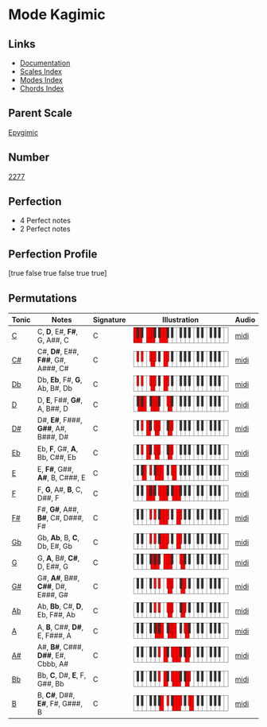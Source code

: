 # Mode Kagimic

## Links

- [Documentation](index.md)
- [Scales Index](Scales.md)
- [Modes Index](Modes.md)
- [Chords Index](Chords.md)

## Parent Scale

[Epygimic](ScaleEpygimic.md)

## Number

[2277](https://ianring.com/musictheory/scales/2277)

## Perfection

- 4 Perfect notes
- 2 Perfect notes

## Perfection Profile

[true false true false true true]

## Permutations

| Tonic | Notes | Signature | Illustration | Audio |
|-------|-------|-----------|--------------|-------|
| [C](ModeCNaturalKagimic.md) | C, **D**, E#, **F#**, G, A##, C | C | ![CNaturalKagimic](ModeCNaturalKagimic.png) | [midi](https://github.com/edipermadi/music/blob/main/docs/ModeCNaturalKagimic.mid?raw=true) |
| [C#](ModeCSharpKagimic.md) | C#, **D#**, E##, **F##**, G#, A###, C# | C | ![CSharpKagimic](ModeCSharpKagimic.png) | [midi](https://github.com/edipermadi/music/blob/main/docs/ModeCSharpKagimic.mid?raw=true) |
| [Db](ModeDFlatKagimic.md) | Db, **Eb**, F#, **G**, Ab, B#, Db | C | ![DFlatKagimic](ModeDFlatKagimic.png) | [midi](https://github.com/edipermadi/music/blob/main/docs/ModeDFlatKagimic.mid?raw=true) |
| [D](ModeDNaturalKagimic.md) | D, **E**, F##, **G#**, A, B##, D | C | ![DNaturalKagimic](ModeDNaturalKagimic.png) | [midi](https://github.com/edipermadi/music/blob/main/docs/ModeDNaturalKagimic.mid?raw=true) |
| [D#](ModeDSharpKagimic.md) | D#, **E#**, F###, **G##**, A#, B###, D# | C | ![DSharpKagimic](ModeDSharpKagimic.png) | [midi](https://github.com/edipermadi/music/blob/main/docs/ModeDSharpKagimic.mid?raw=true) |
| [Eb](ModeEFlatKagimic.md) | Eb, **F**, G#, **A**, Bb, C##, Eb | C | ![EFlatKagimic](ModeEFlatKagimic.png) | [midi](https://github.com/edipermadi/music/blob/main/docs/ModeEFlatKagimic.mid?raw=true) |
| [E](ModeENaturalKagimic.md) | E, **F#**, G##, **A#**, B, C###, E | C | ![ENaturalKagimic](ModeENaturalKagimic.png) | [midi](https://github.com/edipermadi/music/blob/main/docs/ModeENaturalKagimic.mid?raw=true) |
| [F](ModeFNaturalKagimic.md) | F, **G**, A#, **B**, C, D##, F | C | ![FNaturalKagimic](ModeFNaturalKagimic.png) | [midi](https://github.com/edipermadi/music/blob/main/docs/ModeFNaturalKagimic.mid?raw=true) |
| [F#](ModeFSharpKagimic.md) | F#, **G#**, A##, **B#**, C#, D###, F# | C | ![FSharpKagimic](ModeFSharpKagimic.png) | [midi](https://github.com/edipermadi/music/blob/main/docs/ModeFSharpKagimic.mid?raw=true) |
| [Gb](ModeGFlatKagimic.md) | Gb, **Ab**, B, **C**, Db, E#, Gb | C | ![GFlatKagimic](ModeGFlatKagimic.png) | [midi](https://github.com/edipermadi/music/blob/main/docs/ModeGFlatKagimic.mid?raw=true) |
| [G](ModeGNaturalKagimic.md) | G, **A**, B#, **C#**, D, E##, G | C | ![GNaturalKagimic](ModeGNaturalKagimic.png) | [midi](https://github.com/edipermadi/music/blob/main/docs/ModeGNaturalKagimic.mid?raw=true) |
| [G#](ModeGSharpKagimic.md) | G#, **A#**, B##, **C##**, D#, E###, G# | C | ![GSharpKagimic](ModeGSharpKagimic.png) | [midi](https://github.com/edipermadi/music/blob/main/docs/ModeGSharpKagimic.mid?raw=true) |
| [Ab](ModeAFlatKagimic.md) | Ab, **Bb**, C#, **D**, Eb, F##, Ab | C | ![AFlatKagimic](ModeAFlatKagimic.png) | [midi](https://github.com/edipermadi/music/blob/main/docs/ModeAFlatKagimic.mid?raw=true) |
| [A](ModeANaturalKagimic.md) | A, **B**, C##, **D#**, E, F###, A | C | ![ANaturalKagimic](ModeANaturalKagimic.png) | [midi](https://github.com/edipermadi/music/blob/main/docs/ModeANaturalKagimic.mid?raw=true) |
| [A#](ModeASharpKagimic.md) | A#, **B#**, C###, **D##**, E#, Cbbb, A# | C | ![ASharpKagimic](ModeASharpKagimic.png) | [midi](https://github.com/edipermadi/music/blob/main/docs/ModeASharpKagimic.mid?raw=true) |
| [Bb](ModeBFlatKagimic.md) | Bb, **C**, D#, **E**, F, G##, Bb | C | ![BFlatKagimic](ModeBFlatKagimic.png) | [midi](https://github.com/edipermadi/music/blob/main/docs/ModeBFlatKagimic.mid?raw=true) |
| [B](ModeBNaturalKagimic.md) | B, **C#**, D##, **E#**, F#, G###, B | C | ![BNaturalKagimic](ModeBNaturalKagimic.png) | [midi](https://github.com/edipermadi/music/blob/main/docs/ModeBNaturalKagimic.mid?raw=true) |
